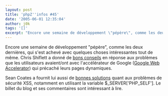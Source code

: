 ```yaml
---
layout: post
title: 'phpZ''infos #45'
date: '2005-06-01 12:35:04'
author: j0k
tags: '[]'
excerpt: "Encore une semaine de développement \"pépère\", comme les deux dernières, qui s'est achevé avec quelques choses intéressantes tout de même.     \nChris Shiflett a donné de [bons conseils](http://shiflett.org/archive/119) en réponse aux problèmes que les utilisateurs avaient/ont avec l'accélérateur de Google ([Google Web      …"
---
```


Encore une semaine de développement "pépère", comme les deux dernières, qui s'est achevé avec quelques choses intéressantes tout de même.
Chris Shiflett a donné de [bons conseils](http://shiflett.org/archive/119) en réponse aux problèmes que les utilisateurs avaient/ont avec l'accélérateur de Google ([Google Web Accelerator](http://www.j0k3r.net/news-google-booste-le-web-414.html)) qui précaché leurs pages dynamiques.

Sean Coates a fournit lui aussi de [bonnes solutions](http://blog.phpdoc.info/archives/13-XSS-Woes.html) quant aux problèmes de sécurité XSS, notamment en utilisant la variable $_SERVER['PHP_SELF']. Le billet du blog et ses commentaires sont intéressant à lire.
